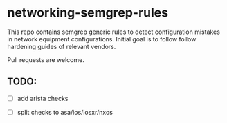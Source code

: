 # networking-semgrep-rules

This repo contains semgrep generic rules
to detect configuration mistakes in network equipment configurations.
Initial goal is to follow follow hardening guides of relevant vendors.

Pull requests are welcome.

## TODO:

- [ ] add arista checks
- [ ] split checks to asa/ios/iosxr/nxos


